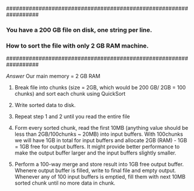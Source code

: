 ##################################################################
<h3>You have a 200 GB file on disk, one string per line.</h3>
<h3>How to sort the file with only 2 GB RAM machine.</h3>
##################################################################

*Answer*
Our main memory = 2 GB RAM

1. Break file into chunks (size = 2GB, which would be 200 GB/ 2GB = 100 chunks) and sort each chunk using QuickSort

2. Write sorted data to disk.

3. Repeat step 1 and 2 until you read the entire file

4. Form every sorted chunk, read the first 10MB (anything value should be less than 2GB/100chunks ~ 20MB) into input buffers.
With 100chunks we will have 1GB in total for input buffers and allocate 2GB (RAM) - 1GB = 1GB free for output buffers.
It might provide better performance to make the output buffer larger and the input buffers slightly smaller.

5. Perform a 100-way merge and store result into 1GB free output buffer. Whenere output buffer is filled, write to final file and empty output.
Whenever any of 100 input buffers is emptied, fill them with next 10MB sorted chunk until no more data in chunk.